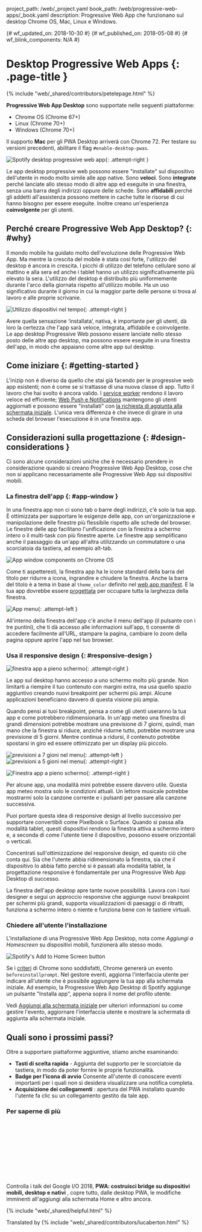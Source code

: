project_path: /web/_project.yaml
book_path: /web/progressive-web-apps/_book.yaml
description: Progressive Web App che funzionano sul desktop Chrome OS, Mac, Linux e
Windows.

{# wf_updated_on: 2018-10-30 #}
{# wf_published_on: 2018-05-08 #}
{# wf_blink_components: N/A #}

# Desktop Progressive Web Apps {: .page-title }

{% include "web/_shared/contributors/petelepage.html" %}

<div class="clearfix"></div>

<aside class="success">
  <b>Progressive Web App Desktop</b> sono supportate nelle seguenti piattaforme:
  <ul>
    <li>Chrome OS (Chrome 67+)</li>
    <li>Linux (Chrome 70+)</li>
    <li>Windows (Chrome 70+)</li>
  </ul>
</aside>
<aside class="dogfood">
   Il supporto <b>Mac</b> per gli PWA Desktop arriverà
   con Chrome 72. Per testare su versioni precedenti, abilitare il flag
   <code>#enable-desktop-pwas</code>.
</aside>


<div class="clearfix"></div>

![Spotify desktop progressive web
app](/web/progressive-web-apps/images/spotify-screenshot.jpg){: .attempt-right }

Le app desktop progressive web possono essere "installate" sul dispositivo
dell'utente in modo molto simile alle app native. Sono **veloci**. Sono
**integrate** perché lanciate allo stesso modo di altre app ed eseguite in una
finestra, senza una barra degli indirizzi oppure delle schede. Sono
**affidabili** perché gli addetti all'assistenza possono mettere in cache tutte
le risorse di cui hanno bisogno per essere eseguite. Inoltre creano
un'esperienza **coinvolgente** per gli utenti.

<div class="clearfix"></div>

## Perché creare Progressive Web App Desktop? {: #why}

Il mondo mobile ha guidato molto dell'evoluzione delle Progressive Web App. Ma
mentre la crescita del mobile è stata così forte, l'utilizzo del desktop è
ancora in crescita. I picchi di utilizzo del telefono cellulare sono al mattino
e alla sera ed anche i tablet hanno un utilizzo significativamente più elevato
la sera. L'utilizzo del desktop è distribuito più uniformemente durante l'arco
della giornata rispetto all'utilizzo mobile. Ha un uso significativo durante il
giorno in cui la maggior parte delle persone si trova al lavoro e alle proprie
scrivanie.

![Utilizzo dispositivi nel tempo](/web/progressive-web-apps/images/device-usage.png){:
.attempt-right }

Avere quella sensazione ‘installata‘, nativa, è importante per gli utenti, dà
loro la certezza che l'app sarà veloce, integrata, affidabile e coinvolgente. Le
app desktop Progressive Web possono essere lanciate nello stesso posto delle
altre app desktop, ma possono essere eseguite in una finestra dell'app, in modo
che appaiano come altre app sul desktop.

<div class="clearfix"></div>

## Come iniziare {: #getting-started }

L'inizip non è diverso da quello che stai già facendo per le progressive web app
esistenti; non è come se si trattasse di una nuova classe di app. Tutto il
lavoro che hai svolto è ancora valido. I [service
worker](/web/fundamentals/primers/service-workers/) rendono il lavoro veloce ed
efficiente; [Web Push e Notifications](/web/fundamentals/push-notifications/)
mantengono gli utenti aggiornati e possono essere "installati" con [la richiesta
di aggiunta alla schermata iniziale](/web/fundamentals/app-install-banners/).
L'unica vera differenza è che invece di girare in una scheda del browser
l'esecuzione è in una finestra app.

<div class="clearfix"></div>

## Considerazioni sulla progettazione {: #design-considerations }

Ci sono alcune considerazioni uniche che è necessario prendere in considerazione
quando si creano Progressive Web App Desktop, cose che non si applicano
necessariamente alle Progressive Web App sui dispositivi mobili.

### La finestra dell'app {: #app-window }

In una finestra app non ci sono tab o barre degli indirizzi, c'è solo la tua
app. È ottimizzata per supportare le esigenze delle app, con un'organizzazione e
manipolazione delle finestre più flessibile rispetto alle schede del browser. Le
finestre delle app facilitano l'unificazione con la finestra a schermo intero o
il multi-task con più finestre aperte. Le finestre app semplificano anche il
passaggio da un'app all'altra utilizzando un commutatore o una scorciatoia da
tastiera, ad esempio alt-tab.

![App window components on Chrome
OS](/web/progressive-web-apps/images/app-window-elements.png)

Come ti aspetteresti, la finestra app ha le icone standard della barra del
titolo per ridurre a icona, ingrandire e chiudere la finestra. Anche la barra
del titolo è a tema in base al `theme_color` definito nel [web app
manifest](/web/fundamentals/web-app-manifest/). E la tua app dovrebbe essere
[progettata](#responsive-design) per occupare tutta la larghezza della finestra.

![App menu](/web/progressive-web-apps/images/app-menu.png){: .attempt-left }

All'interno della finestra dell'app c'è anche il menu dell'app (il pulsante con
i tre puntini), che ti dà accesso alle informazioni sull'app, ti consente di
accedere facilmente all'URL, stampare la pagina, cambiare lo zoom della pagina
oppure aprire l'app nel tuo browser.

<div class="clearfix"></div>

### Usa il responsive design {: #responsive-design }

![finestra app a pieno schermo](/web/progressive-web-apps/images/dpwa-resp-1.png){:
.attempt-right }

Le app sul desktop hanno accesso a uno schermo molto più grande. Non limitarti a
riempire il tuo contenuto con margini extra, ma usa quello spazio aggiuntivo
creando nuovi breakpoint per schermi più ampi. Alcune applicazioni beneficiano
davvero di questa visione più ampia.

<div class="clearfix"></div>

Quando pensi ai tuoi breakpoint, pensa a come gli utenti useranno la tua app e
come potrebbero ridimensionarla. In un'app meteo una finestra di grandi
dimensioni potrebbe mostrare una previsione di 7 giorni, quindi, man mano che la
finestra si riduce, anziché ridurne tutto, potrebbe mostrare una previsione di 5
giorni. Mentre continua a ridursi, il contenuto potrebbe spostarsi in giro ed
essere ottimizzato per un display più piccolo.

![previsioni a 7 gioni nel menu](/web/progressive-web-apps/images/dpwa-resp-2.png){:
.attempt-left }
![previsioni a 5 gioni nel menu](/web/progressive-web-apps/images/dpwa-resp-3.png){:
.attempt-right }

<div class="clearfix"></div>

![Finestra app a pieno schermo](/web/progressive-web-apps/images/dpwa-resp-4.png){:
.attempt-right }

Per alcune app, una modalità mini potrebbe essere davvero utile. Questa app
meteo mostra solo le condizioni attuali. Un lettore musicale potrebbe mostrarmi
solo la canzone corrente e i pulsanti per passare alla canzone successiva.

Puoi portare questa idea di responsive design al livello successivo per
supportare convertibili come Pixelbook o Surface. Quando si passa alla modalità
tablet, questi dispositivi rendono la finestra attiva a schermo intero e, a
seconda di come l'utente tiene il dispositivo, possono essere orizzontali o
verticali.

Concentrati sull'ottimizzazione del responsive design, ed questo ciò che conta
qui. Sia che l'utente abbia ridimensionato la finestra, sia che il dispositivo
lo abbia fatto perché si è passati alla modalità tablet, la progettazione
responsive è fondamentale per una Progressive Web App Desktop di successo.

La finestra dell'app desktop apre tante nuove possibilità. Lavora con i tuoi
designer e segui un approccio responsive che aggiunge nuovi breakpoint per
schermi più grandi, supporta visualizzazioni di paesaggi o di ritratti, funziona
a schermo intero o niente e funziona bene con le tastiere virtuali.

### Chiedere all'utente l'installazione

L'installazione di una Progressive Web App Desktop, nota come *Aggiungi a
Homescreen* su dispositivi mobili, funzionerà allo stesso modo.

<img src="/web/updates/images/2018/05/spotify-a2hs.png" alt="Spotify's Add to
Home Screen button" class="attempt-left" style="max-height: 200px;">

Se i [criteri](/web/fundamentals/app-install-banners/#criteria) di Chrome sono
soddisfatti, Chrome genererà un evento `beforeinstallprompt`. Nel gestore
eventi, aggiorna l'interfaccia utente per indicare all'utente che è possibile
aggiungere la tua app alla schermata iniziale. Ad esempio, la Progressive Web
App Desktop di Spotify aggiunge un pulsante "Installa app", appena sopra il nome
del profilo utente.

Vedi [Aggiungi alla schermata iniziale](/web/fundamentals/app-install-banners/)
per ulteriori informazioni su come gestire l'evento, aggiornare l'interfaccia
utente e mostrare la schermata di aggiunta alla schermata iniziale.

<div class="clearfix"></div>

## Quali sono i prossimi passi?

Oltre a supportare piattaforme aggiuntive, stiamo anche esaminando:

- **Tasti di scelta rapida** - Aggiunta del supporto per le scorciatoie da
tastiera, in modo da poter fornire le proprie funzionalità.
- **Badge per l'icona di avvio** Consente all'utente di conoscere eventi
importanti per i quali non si desidera visualizzare una notifica completa.
- **Acquisizione dei collegamenti** : apertura del PWA installato quando
l'utente fa clic su un collegamento gestito da tale app.

### Per saperne di più

<div class="video-wrapper">
  <iframe class="devsite-embedded-youtube-video" data-video-id="NITk4kXMQDw?t=1678"
          data-autohide="1" data-showinfo="0" frameborder="0" allowfullscreen>
  </iframe>
</div>

Controlla i talk del Google I/O 2018, **PWA: costruisci bridge su dispositivi
mobili, desktop e nativi** , copre tutto, dalle desktop PWA, le modifiche
imminenti all'aggiungi alla schermata Home e altro ancora.

<div class="clearfix"></div>

{% include "web/_shared/helpful.html" %}

Translated by
{% include "web/_shared/contributors/lucaberton.html" %}
